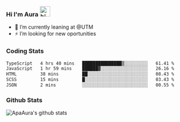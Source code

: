 ### Hi I'm Aura <img src="https://user-images.githubusercontent.com/1303154/88677602-1635ba80-d120-11ea-84d8-d263ba5fc3c0.gif" width="28px" alt="hi">

- 🔭 I’m currently leaning at @UTM
- ⚡ I’m looking for new oportunities


### Coding Stats

<!--START_SECTION:waka-->

```txt
TypeScript   4 hrs 40 mins   ███████████████▒░░░░░░░░░   61.41 %
JavaScript   1 hr 59 mins    ██████▓░░░░░░░░░░░░░░░░░░   26.16 %
HTML         38 mins         ██░░░░░░░░░░░░░░░░░░░░░░░   08.43 %
SCSS         15 mins         █░░░░░░░░░░░░░░░░░░░░░░░░   03.43 %
JSON         2 mins          ░░░░░░░░░░░░░░░░░░░░░░░░░   00.55 %
```

<!--END_SECTION:waka-->

### Github Stats

![ApaAura's github stats](https://github-readme-stats.vercel.app/api?username=ApaAura&count_private=true&theme=tokyonight&hide=contribs,prs)
